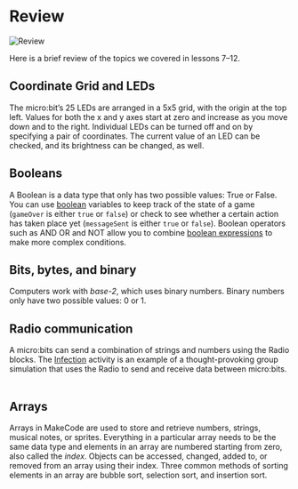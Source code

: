 # Review

![Review](/static/courses/csintro/miniproject/review.png)

Here is a brief review of the topics we covered in lessons 7–12.
 
## Coordinate Grid and LEDs
The micro:bit’s 25 LEDs are arranged in a 5x5 grid, with the origin at the top left. Values for both the x and y axes start at zero and increase as you move down and to the right. Individual LEDs can be turned off and on by specifying a pair of coordinates. The current value of an LED can be checked, and its brightness can be changed, as well.
 
## Booleans
A Boolean is a data type that only has two possible values: True or False. You can use [boolean](/types/boolean) variables to keep track of the state of a game (`gameOver` is either `true` or `false`) or check to see whether a certain action has taken place yet (`messageSent` is either `true` or `false`). Boolean operators such as AND OR and NOT allow you to combine [boolean expressions](/blocks/logic/boolean) to make more complex conditions.
 
## Bits, bytes, and binary
Computers work with _base-2_, which uses binary numbers. Binary numbers only have two possible values: 0 or 1. 
 
## Radio communication
A micro:bits can send a combination of strings and numbers using the Radio blocks. The [Infection](/projects/infection) activity is an example of a thought-provoking group simulation that uses the Radio to send and receive data between micro:bits.
 
## Arrays
Arrays in MakeCode are used to store and retrieve numbers, strings, musical notes, or sprites. Everything in a particular array needs to be the same data type and elements in an array are numbered starting from zero, also called the _index_. Objects can be accessed, changed, added to, or removed from an array using their index. Three common methods of sorting elements in an array are bubble sort, selection sort, and insertion sort.